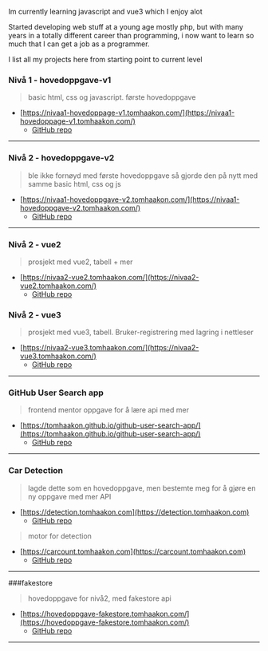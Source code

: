 Im currently learning javascript and vue3 which I enjoy alot

Started developing web stuff at a young age mostly php, but with many years in a totally different career than programming, i now want to learn so much that I can get a job as a programmer. 

I list all my projects here from starting point to current level


### Nivå 1 - hovedoppgave-v1
> basic html, css og javascript. første hovedoppgave
- [https://nivaa1-hovedoppage-v1.tomhaakon.com/](https://nivaa1-hovedoppage-v1.tomhaakon.com/)
    - [GitHub repo](https://github.com/tomhaakon/nivaa1_hovedoppgave_v1)
***
### Nivå 2 - hovedoppgave-v2      
> ble ikke fornøyd med første hovedoppgave så gjorde den på nytt med samme basic html, css og js
- [https://nivaa1-hovedoppgave-v2.tomhaakon.com/](https://nivaa1-hovedoppgave-v2.tomhaakon.com/)
    - [GitHub repo](https://github.com/tomhaakon/nivaa1_hovedoppgave_v2)
***
### Nivå 2 - vue2
> prosjekt med vue2, tabell + mer
- [https://nivaa2-vue2.tomhaakon.com/](https://nivaa2-vue2.tomhaakon.com/)
    - [GitHub repo](https://github.com/tomhaakon/nivaatwo_vue2)  

### Nivå 2 - vue3
> prosjekt med vue3, tabell. Bruker-registrering med lagring i nettleser
- [https://nivaa2-vue3.tomhaakon.com/](https://nivaa2-vue3.tomhaakon.com/)
    - [GitHub repo](https://github.com/tomhaakon/nivaatwo_vue3)
***
      
### GitHub User Search app
> frontend mentor oppgave for å lære api med mer
- [https://tomhaakon.github.io/github-user-search-app/](https://tomhaakon.github.io/github-user-search-app/)
    - [GitHub repo](https://github.com/tomhaakon/github-user-search-app)
***

### Car Detection
> lagde dette som en hovedoppgave, men bestemte meg for å gjøre en ny oppgave med mer API 
- [https://detection.tomhaakon.com](https://detection.tomhaakon.com)
    - [GitHub repo](https://github.com/tomhaakon/carcount)

> motor for detection
- [https://carcount.tomhaakon.com](https://carcount.tomhaakon.com)
    - [GitHub repo](https://github.com/tomhaakon/vue-tfjs)

******
###fakestore
> hovedoppgave for nivå2, med fakestore api
- [https://hovedoppgave-fakestore.tomhaakon.com/](https://hovedoppgave-fakestore.tomhaakon.com/)
    - [GitHub repo](https://github.com/tomhaakon/hovedoppgave-fakestore)

***





